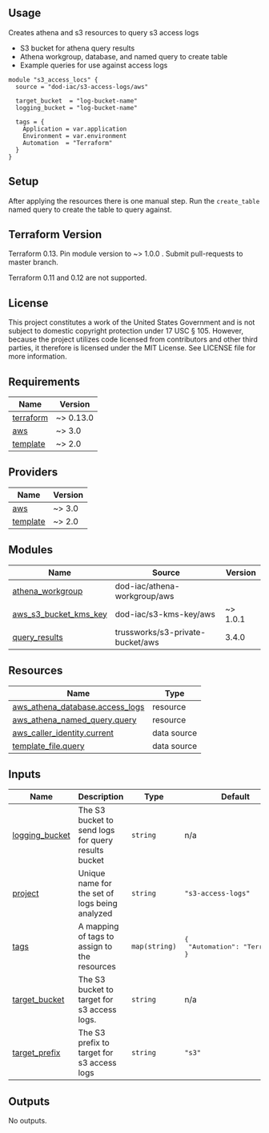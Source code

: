 <!-- BEGINNING OF PRE-COMMIT-TERRAFORM DOCS HOOK -->
## Usage

Creates athena and s3 resources to query s3 access logs

* S3 bucket for athena query results
* Athena workgroup, database, and named query to create table
* Example queries for use against access logs

```hcl
module "s3_access_locs" {
  source = "dod-iac/s3-access-logs/aws"

  target_bucket  = "log-bucket-name"
  logging_bucket = "log-bucket-name"

  tags = {
    Application = var.application
    Environment = var.environment
    Automation  = "Terraform"
  }
}
```

## Setup

After applying the resources there is one manual step. Run the `create_table` named query to create the table to query against.

## Terraform Version

Terraform 0.13. Pin module version to ~> 1.0.0 . Submit pull-requests to master branch.

Terraform 0.11 and 0.12 are not supported.

## License

This project constitutes a work of the United States Government and is not subject to domestic copyright protection under 17 USC § 105.  However, because the project utilizes code licensed from contributors and other third parties, it therefore is licensed under the MIT License.  See LICENSE file for more information.

## Requirements

| Name | Version |
|------|---------|
| <a name="requirement_terraform"></a> [terraform](#requirement\_terraform) | ~> 0.13.0 |
| <a name="requirement_aws"></a> [aws](#requirement\_aws) | ~> 3.0 |
| <a name="requirement_template"></a> [template](#requirement\_template) | ~> 2.0 |

## Providers

| Name | Version |
|------|---------|
| <a name="provider_aws"></a> [aws](#provider\_aws) | ~> 3.0 |
| <a name="provider_template"></a> [template](#provider\_template) | ~> 2.0 |

## Modules

| Name | Source | Version |
|------|--------|---------|
| <a name="module_athena_workgroup"></a> [athena\_workgroup](#module\_athena\_workgroup) | dod-iac/athena-workgroup/aws |  |
| <a name="module_aws_s3_bucket_kms_key"></a> [aws\_s3\_bucket\_kms\_key](#module\_aws\_s3\_bucket\_kms\_key) | dod-iac/s3-kms-key/aws | ~> 1.0.1 |
| <a name="module_query_results"></a> [query\_results](#module\_query\_results) | trussworks/s3-private-bucket/aws | 3.4.0 |

## Resources

| Name | Type |
|------|------|
| [aws_athena_database.access_logs](https://registry.terraform.io/providers/hashicorp/aws/latest/docs/resources/athena_database) | resource |
| [aws_athena_named_query.query](https://registry.terraform.io/providers/hashicorp/aws/latest/docs/resources/athena_named_query) | resource |
| [aws_caller_identity.current](https://registry.terraform.io/providers/hashicorp/aws/latest/docs/data-sources/caller_identity) | data source |
| [template_file.query](https://registry.terraform.io/providers/hashicorp/template/latest/docs/data-sources/file) | data source |

## Inputs

| Name | Description | Type | Default | Required |
|------|-------------|------|---------|:--------:|
| <a name="input_logging_bucket"></a> [logging\_bucket](#input\_logging\_bucket) | The S3 bucket to send logs for query results bucket | `string` | n/a | yes |
| <a name="input_project"></a> [project](#input\_project) | Unique name for the set of logs being analyzed | `string` | `"s3-access-logs"` | no |
| <a name="input_tags"></a> [tags](#input\_tags) | A mapping of tags to assign to the resources | `map(string)` | <pre>{<br>  "Automation": "Terraform"<br>}</pre> | no |
| <a name="input_target_bucket"></a> [target\_bucket](#input\_target\_bucket) | The S3 bucket to target for s3 access logs. | `string` | n/a | yes |
| <a name="input_target_prefix"></a> [target\_prefix](#input\_target\_prefix) | The S3 prefix to target for s3 access logs | `string` | `"s3"` | no |

## Outputs

No outputs.
<!-- END OF PRE-COMMIT-TERRAFORM DOCS HOOK -->
